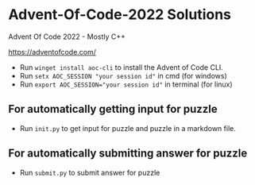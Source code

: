 # Advent-Of-Code-2022 Solutions

Advent Of Code 2022 - Mostly C++

https://adventofcode.com/

- Run `winget install aoc-cli` to install the Advent of Code CLI.
- Run `setx AOC_SESSION "your session id"` in cmd (for windows)
- Run `export AOC_SESSION="your session id"` in terminal (for linux)

## For automatically getting input for puzzle

- Run `init.py` to get input for puzzle and puzzle in a markdown file.

## For automatically submitting answer for puzzle

- Run `submit.py` to submit answer for puzzle
